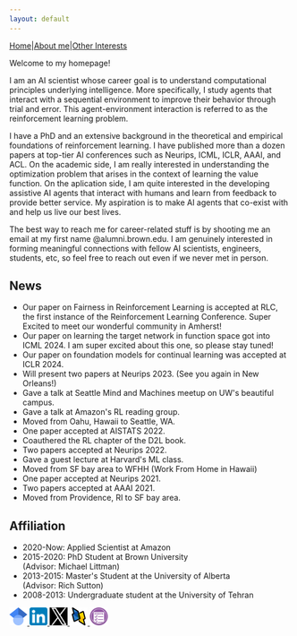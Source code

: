 ```yaml
---
layout: default
---
```


[Home](./index.html)|[About me](./another-page.html)|[Other Interests](./other.html)

Welcome to my homepage!

I am an AI scientist whose career goal is to understand computational principles underlying intelligence. More specifically, I study agents that interact with a sequential environment to improve their behavior through trial and error. This agent-environment interaction is referred to as the reinforcement learning problem. 

I have a PhD and an extensive background in the theoretical and empirical foundations of reinforcement learning. I have published more than a dozen papers at top-tier AI conferences such as Neurips, ICML, ICLR, AAAI, and ACL. On the academic side, I am really interested in understanding the optimization problem that arises in the context of learning the value function. On the aplication side, I am quite interested in the developing assistive AI agents that interact with humans and learn from feedback to provide better service. My aspiration is to make AI agents that co-exist with and help us live our best lives.

The best way to reach me for career-related stuff is by shooting me an email at my first name @alumni.brown.edu. I am genuinely interested in forming meaningful connections with fellow AI scientists, engineers, students, etc, so feel free to reach out even if we never met in person.

## News
*   Our paper on Fairness in Reinforcement Learning is accepted at RLC, the first instance of  the Reinforcement Learning Conference. Super Excited to meet our wonderful community in Amherst!
*   Our paper on learning the target network in function space got into ICML 2024. I am super excited about this one, so please stay tuned!
* 	Our paper on foundation models for continual learning was accepted at ICLR 2024.
*   Will present two papers at Neurips 2023. (See you again in New Orleans!)
*   Gave a talk at Seattle Mind and Machines meetup on UW's beautiful campus.
*   Gave a talk at Amazon's RL reading group.
*   Moved from Oahu, Hawaii to Seattle, WA.
*   One paper accepted at AISTATS 2022.
*   Coauthered the RL chapter of the D2L book.
*   Two papers accepted at Neurips 2022.
*   Gave a guest lecture at Harvard's ML class.
*   Moved from SF bay area to WFHH (Work From Home in Hawaii)
*	One paper accepted at Neurips 2021.
*   Two papers accepted at AAAI 2021.
*   Moved from Providence, RI to SF bay area.


## Affiliation

*   2020-Now: Applied Scientist at Amazon
*   2015-2020: PhD Student at Brown University <br> (Advisor: Michael Littman)
*   2013-2015: Master's Student at the University of Alberta <br> (Advisor: Rich Sutton)
*   2008-2013: Undergraduate student at the University of Tehran

<a href="https://scholar.google.com/citations?user=-2qyBJEAAAAJ&hl=en&oi=ao">
  <img src="/assets/img/gs.png" alt="Google Scholar Favicon" width="32" height="32">
</a>
<a href="https://www.linkedin.com/in/kavosh-asadi-029a1780/">
  <img src="/assets/img/linkedin.png" alt="LinkedIn Favicon" width="32" height="32">
</a>
<a href="https://twitter.com/AsadiKavosh">
  <img src="/assets/img/x.png" alt="X Favicon" width="32" height="32">
</a>
<a href="https://dblp.org/pid/192/1404.html">
  <img src="/assets/img/dblp.png" alt="DBLP Favicon" width="32" height="32">
</a>
<a href="./assets/pdfs/My_CV.pdf">
  <img src="/assets/img/resume.png" alt="DBLP Favicon" width="32" height="32">
</a>